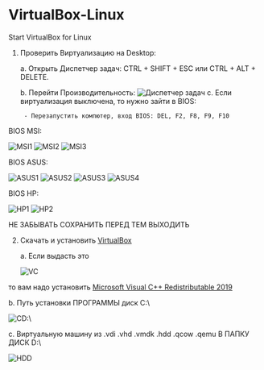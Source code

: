 # VirtualBox-Linux
Start VirtualBox for Linux
1. Проверить Виртуализацию на Desktop:
   
    а. Открыть Диспетчер задач: CTRL + SHIFT + ESC или CTRL + ALT + DELETE.
    
    b. Перейти Производительность: 
    <img src="./image/Task Manager.png" alt="Диспетчер задач">
    c. Если виртуализация выключена, то нужно зайти в BIOS:
        
        - Перезапустить компютер, вход BIOS: DEL, F2, F8, F9, F10
BIOS MSI:

<img src="./image/MSI_1.png" alt="MSI1">
<img src="./image/MSI_OC_2.png" alt="MSI2">
<img src="./image/MSI_VT_3.png" alt=MSI3>



BIOS ASUS:

<img src="./image/ASUS_1.png" alt="ASUS1">
<img src="./image/ASUS_2.png" alt="ASUS2">
<img src="./image/ASUS_3.png" alt="ASUS3">
<img src="./image/ASUS_4.png" alt="ASUS4">

BIOS HP:

<img src="./image/HP_1.jpg" alt="HP1">
<img src="./image/HP_2.jpg" alt="HP2">


НЕ ЗАБЫВАТЬ СОХРАНИТЬ ПЕРЕД ТЕМ ВЫХОДИТЬ

2. Скачать и установить
<a href="https://www.virtualbox.org/wiki/Downloads" target="_blank">VirtualBox</a>
    
    a. Если выдасть это

    <img src="./image/VC_RE_CPP.png" alt="VC">

то вам надо установить
    <a href="https://learn.microsoft.com/en-us/cpp/windows/latest-supported-vc-redist?view=msvc-170#visual-studio-2015-2017-2019-and-2022" target="_blank"> Microsoft Visual C++ Redistributable 2019</a>

b. Путь установки ПРОГРАММЫ диск C:\

<img src="./image/Path.png" alt="CD:\">

c. Виртуальную машину из .vdi .vhd .vmdk .hdd .qcow .qemu В ПАПКУ ДИСК D:\

<img src="./image/HDDD.png" alt="HDD">